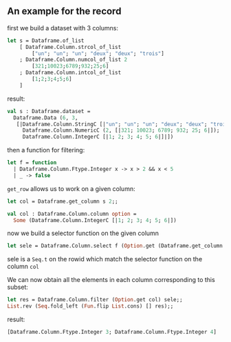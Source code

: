 ## An example for the record

first we build a dataset with 3 columns:

```ocaml
let s = Dataframe.of_list
    [ Dataframe.Column.strcol_of_list
        ["un"; "un"; "un"; "deux"; "deux"; "trois"]
    ; Dataframe.Column.numcol_of_list 2
        [321;10023;6789;932;25;6]
    ; Dataframe.Column.intcol_of_list
        [1;2;3;4;5;6]
    ]
```
result:

```ocaml
val s : Dataframe.dataset =
  Dataframe.Data (6, 3,
   [|Dataframe.Column.StringC [|"un"; "un"; "un"; "deux"; "deux"; "trois"|];
     Dataframe.Column.NumericC (2, [|321; 10023; 6789; 932; 25; 6|]);
     Dataframe.Column.IntegerC [|1; 2; 3; 4; 5; 6|]|])
```

then a function for filtering:

```ocaml
let f = function
  | Dataframe.Column.Ftype.Integer x -> x > 2 && x < 5
  | _ -> false
```

`get_row` allows us to work on a given column:

```ocaml
let col = Dataframe.get_column s 2;;
```

```ocaml
val col : Dataframe.Column.column option =
  Some (Dataframe.Column.IntegerC [|1; 2; 3; 4; 5; 6|])
```

now we build a selector function on the given column

```ocaml
let sele = Dataframe.Column.select f (Option.get (Dataframe.get_column s 2));;
```

sele is a `Seq.t` on the rowid which match the selector function on the column `col`

We can now obtain all the elements in each column corresponding to this subset:

```ocaml
let res = Dataframe.Column.filter (Option.get col) sele;;
List.rev (Seq.fold_left (Fun.flip List.cons) [] res);;
```

result:

```ocaml
[Dataframe.Column.Ftype.Integer 3; Dataframe.Column.Ftype.Integer 4]
```
